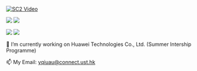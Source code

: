 

[![SC2 Video](https://img.youtube.com/vi/--b-9HrKK6w/0.jpg)](http://www.youtube.com/watch?v=--b-9HrKK6w)


![](https://img.shields.io/badge/Undergraduate%20School-United%20International%20College%20(BNU--HKUBU%20UIC)-informational) ![](https://img.shields.io/badge/Programme-Data%20Science-brightgreen)

![](https://img.shields.io/badge/Post--Graduate%20School-Hong%20Kong%20University%20of%20Science%20and%20Technology%20(HKUST)-critical) ![](https://img.shields.io/badge/Programme-Big%20Data%20Technology-brightgreen)

🔭 I’m currently working on Huawei Technologies Co., Ltd. (Summer Intership Programme)

📫 My Email: yqiuau@connect.ust.hk

<!--
**shawinbetter/shawinbetter** is a ✨ _special_ ✨ repository because its `README.md` (this file) appears on your GitHub profile.

Here are some ideas to get you started:

- 🔭 I’m currently working on ...
- 🌱 I’m currently learning ...
- 👯 I’m looking to collaborate on ...
- 🤔 I’m looking for help with ...
- 💬 Ask me about ...
- 📫 How to reach me: ...
- 😄 Pronouns: ...
- ⚡ Fun fact: ...
-->
